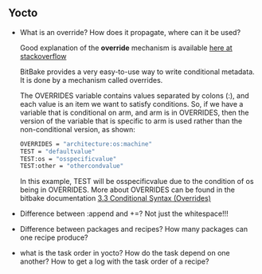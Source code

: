 ## Yocto

* What is an override? How does it propagate, where can it be used?
  
  Good explanation of the **override** mechanism is available [here at stackoverflow](https://stackoverflow.com/q/50225540/11287083)
  
  BitBake provides a very easy-to-use way to write conditional metadata. It is done by a mechanism called overrides.

  The OVERRIDES variable contains values separated by colons (:), and each value is an item we want to satisfy conditions. So, if we have a variable that is conditional on arm, and arm is in OVERRIDES, then the version of the variable that is specific to arm is used rather than the non-conditional version, as shown:

  ```sh
  OVERRIDES = "architecture:os:machine"
  TEST = "defaultvalue"
  TEST:os = "osspecificvalue"
  TEST:other = "othercondvalue"
  ```
  In this example, TEST will be osspecificvalue due to the condition of os being in OVERRIDES.
  More about OVERRIDES can be found in the bitbake documentation [3.3 Conditional Syntax (Overrides)](https://docs.yoctoproject.org/bitbake/2.2/bitbake-user-manual/bitbake-user-manual-metadata.html#conditional-syntax-overrides)

* Difference between :append and +=? Not just the whitespace!!!
* Difference between packages and recipes? How many packages can one recipe produce?
* what is the task order in yocto? How do the task depend on one another? How to get a log with the task order of a recipe?

